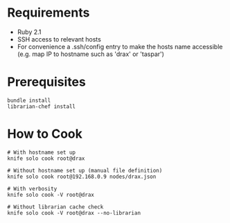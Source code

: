 # Requirements

- Ruby 2.1
- SSH access to relevant hosts
- For convenience a .ssh/config entry to make the hosts name accessible (e.g. map IP to hostname such as 'drax' or 'taspar')

# Prerequisites

```
bundle install
librarian-chef install
```

# How to Cook

```
# With hostname set up
knife solo cook root@drax
```

```
# Without hostname set up (manual file definition)
knife solo cook root@192.168.0.9 nodes/drax.json
```

```
# With verbosity
knife solo cook -V root@drax
```

```
# Without librarian cache check
knife solo cook -V root@drax --no-librarian
```

